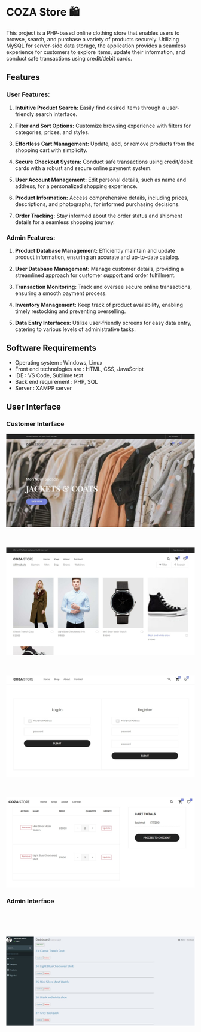 # COZA Store 🛍️
This project is a PHP-based online clothing store that enables users to browse, search, and purchase a variety of products securely. Utilizing MySQL for server-side data storage, the application provides a seamless experience for customers to explore items, update their information, and conduct safe transactions using credit/debit cards.

## Features

### **User Features:**

1. **Intuitive Product Search:** Easily find desired items through a user-friendly search interface.

2. **Filter and Sort Options:** Customize browsing experience with filters for categories, prices, and styles.

3. **Effortless Cart Management:** Update, add, or remove products from the shopping cart with simplicity.

4. **Secure Checkout System:** Conduct safe transactions using credit/debit cards with a robust and secure online payment system.

5. **User Account Management:** Edit personal details, such as name and address, for a personalized shopping experience.

6. **Product Information:** Access comprehensive details, including prices, descriptions, and photographs, for informed purchasing decisions.

7. **Order Tracking:** Stay informed about the order status and shipment details for a seamless shopping journey.

### **Admin Features:**

1. **Product Database Management:** Efficiently maintain and update product information, ensuring an accurate and up-to-date catalog.

2. **User Database Management:** Manage customer details, providing a streamlined approach for customer support and order fulfillment.

3. **Transaction Monitoring:** Track and oversee secure online transactions, ensuring a smooth payment process.

4. **Inventory Management:** Keep track of product availability, enabling timely restocking and preventing overselling.

5. **Data Entry Interfaces:** Utilize user-friendly screens for easy data entry, catering to various levels of administrative tasks.

## Software Requirements

- Operating system	          : Windows, Linux
- Front end technologies are  : HTML, CSS, JavaScript
- IDE                         : VS Code, Sublime text
- Back end requirement        : PHP, SQL
- Server                      : XAMPP server

## User Interface
### Customer Interface
![](/coza/coza2.png)
<br><br><br><br>
![](/coza/coza3.png)
<br><br><br><br>
![](/coza/coza4.png)
<br><br><br><br>
![](/coza/coza5.png)

### Admin Interface
<br><br><br><br>
![](/coza/coza1.png)


